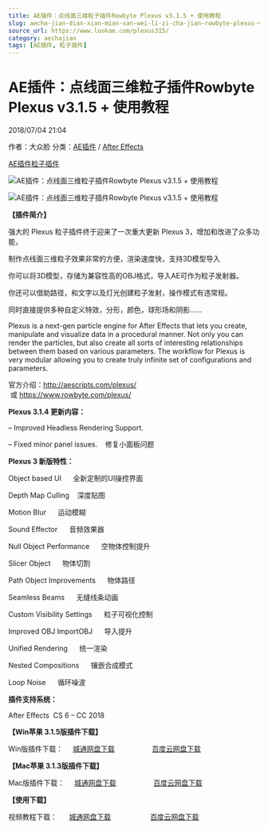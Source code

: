 ```yaml
---
title: AE插件：点线面三维粒子插件Rowbyte Plexus v3.1.5 + 使用教程
slug: aecha-jian-dian-xian-mian-san-wei-li-zi-cha-jian-rowbyte-plexus-v3-1-5-shi-yong-jiao-cheng
source_url: https://www.lookae.com/plexus315/
category: aechajian
tags: [AE插件, 粒子插件]
---
```

# AE插件：点线面三维粒子插件Rowbyte Plexus v3.1.5 + 使用教程

2018/07/04 21:04

作者：大众脸
分类：[AE插件](https://www.lookae.com/after-effects/aechajian/) / [After Effects](https://www.lookae.com/after-effects/)

[AE插件](https://www.lookae.com/tag/ae%e6%8f%92%e4%bb%b6/)[粒子插件](https://www.lookae.com/tag/%e7%b2%92%e5%ad%90%e6%8f%92%e4%bb%b6/)

![AE插件：点线面三维粒子插件Rowbyte Plexus v3.1.5 + 使用教程](https://img.alicdn.com/imgextra/i1/705956171/TB2BtAwXkfA11Bjy0FcXXc4cXXa_!!705956171.gif "AE插件：点线面三维粒子插件Rowbyte Plexus v3.1.5 + 使用教程-LookAE.com")

![AE插件：点线面三维粒子插件Rowbyte Plexus v3.1.5 + 使用教程](https://www.lookae.com/wp-content/uploads/2016/07/plexus-3.jpg "AE插件：点线面三维粒子插件Rowbyte Plexus v3.1.5 + 使用教程-LookAE.com")

**【插件简介】**

强大的 Plexus 粒子插件终于迎来了一次重大更新 Plexus 3，增加和改进了众多功能，

制作点线面三维粒子效果非常的方便，渲染速度快，支持3D模型导入

你可以将3D模型，存储为兼容性高的OBJ格式，导入AE可作为粒子发射器。

你还可以借助路径，和文字以及灯光创建粒子发射，操作模式有违常规。

同时直接提供多种自定义特效，分形，颜色，球形场和阴影……

Plexus is a next-gen particle engine for After Effects that lets you create, manipulate and visualize data in a procedural manner. Not only you can render the particles, but also create all sorts of interesting relationships between them based on various parameters. The workflow for Plexus is very modular allowing you to create truly infinite set of configurations and parameters.

官方介绍：http://aescripts.com/plexus/  或 https://www.rowbyte.com/plexus/

**Plexus 3.1.4 更新内容：**

– Improved Headless Rendering Support.

– Fixed minor panel issues.    修复小面板问题

**Plexus 3 新版特性：**

Object based UI      全新定制的UI操控界面

Depth Map Culling    深度贴图

Motion Blur      运动模糊

Sound Effector      音频效果器

Null Object Performance      空物体控制提升

Slicer Object      物体切割

Path Object Improvements      物体路径

Seamless Beams      无缝线条动画

Custom Visibility Settings      粒子可视化控制

Improved OBJ ImportOBJ      导入提升

Unified Rendering      统一渲染

Nested Compositions      镶嵌合成模式

Loop Noise      循环噪波

**插件支持系统：**

After Effects  CS 6 – CC 2018

**【Win苹果 3.1.5版插件下载】**

Win版插件下载：     [城通网盘下载](https://lookae.ctfile.com/fs/680462-297051457)                   [百度云网盘下载](https://pan.baidu.com/s/16eLKepv1mfF-ol1MoaKOqA)

**【Mac苹果 3.1.3版插件下载】**

Mac版插件下载：     [城通网盘下载](https://lookae.ctfile.com/fs/680462-239504106)                   [百度云网盘下载](https://pan.baidu.com/s/1ghbB8Mf)

**【使用下载】**

视频教程下载：      [城通网盘下载](https://lookae.ctfile.com/fs/ZI4154455817)                    [百度云网盘下载](https://pan.baidu.com/s/1hsvzYvi)
